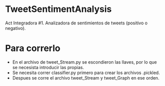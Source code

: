 # TweetSentimentAnalysis
Act Integradora #1. Analizadora de sentimientos de tweets (positivo o negativo).

# Para correrlo
- En el archivo de tweet_Stream.py se escondieron las llaves, por lo que se necesista introducir las propias.
- Se necesita correr classifier.py primero para crear los archivos .pickled.
- Despues se corre el archivo tweet_Stream y tweet_Graph en ese orden.
